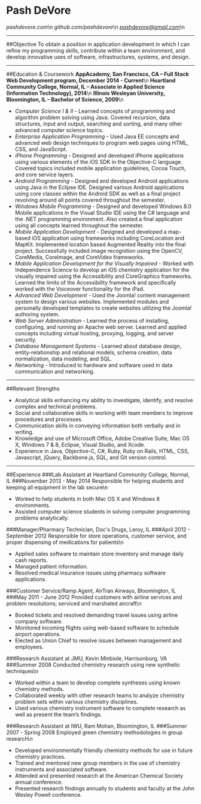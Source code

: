 Pash DeVore
===========
*pashdevore.com*\n
*github.com/pashdevore*\n
*pashdevore@gmail.com*\n

---

##Objective
To obtain a position in application development in which I can refine my programming skills, contribute within a team environment, and develop innovative uses of software, infrastructures, systems, and design.

---

##Education & Coursework
**AppAcademy, San Francisco, CA – Full Stack Web Development program,  December 2014 - Current**\n
**Heartland Community College, Normal, IL – Associate in Applied Science (Information Technology), 2014**\n
**Illinois Wesleyan University, Bloomington, IL – Bachelor of Science, 2009**\n

* _Computer Science I & II_ - Learned concepts of programming and algorithm problem solving using Java. Covered recursion, data structures, input and output, searching and sorting, and many other advanced computer science topics.
* _Enterprise Application Programming_ - Used Java EE concepts and advanced web design techniques to program web pages using HTML, CSS, and JavaScript.
* _iPhone Programming_ - Designed and developed iPhone applications using various elements of the iOS SDK in the Objective-C language. Covered topics included mobile application guidelines, Cocoa Touch, and core service layers.
* _Android Programming_ - Designed and developed Android applications using Java in the Eclipse IDE. Designed various Android applications using core classes within the Android SDK as well as a final project revolving around all points covered throughout the semester.
* _Windows Mobile Programming_ - Designed and developed Windows 8.0 Mobile applications in the Visual Studio IDE using the C# language and the .NET programming environment. Also created a final application using all concepts learned throughout the semester.
* _Mobile Application Development_ - Designed and developed a map-based iOS application using frameworks including CoreLocation and MapKit. Implemented location based Augmented Reality into the final project. Successfully included image recognition using the OpenCV, CoreMedia, CoreImage, and CoreVideo frameworks.
* _Mobile Application Development for the Visually Impaired_ - Worked with Independence Science to develop an iOS chemistry application for the visually impaired using the Accessibility and CoreGraphics frameworks. Learned the limits of the Accessibility framework and specifically worked with the Voiceover functionality for the iPad.
* _Advanced Web Development_ - Used the Joomla! content management system to design various websites. Implemented modules and personally developed templates to create websites utilizing the Joomla! authoring system.
* _Web Server Administration_ - Learned the process of installing, configuring, and running an Apache web server. Learned and applied concepts including virtual hosting, proxying, logging, and server security.
* _Database Management Systems_ - Learned about database design, entity-relationship and relational models, schema creation, data normalization, data modeling, and SQL.
* _Networking_ - Introduced to hardware and software used in data communication and networking.

---

##Relevant Strengths
* Analytical skills enhancing my ability to investigate, identify, and resolve complex and technical problems.
* Social and collaborative skills in working with team members to improve procedures and processes.
* Communication skills in conveying information both verbally and in writing.
* Knowledge and use of Microsoft Office, Adobe Creative Suite, Mac OS X, Windows 7 & 8, Eclipse, Visual Studio, and Xcode.
* Experience in Java, Objective-C, C#, Ruby, Ruby on Rails, HTML, CSS, Javascript, jQuery, Backbone.js, SQL, and Git version control.

---

##Experience
###Lab Assistant at Heartland Community College, Normal, IL
###November 2013 - May 2014
Responsible for helping students and keeping all equipment in the lab secure\n
* Worked to help students in both Mac OS X and Windows 8 environments.
* Assisted computer science students in solving computer programming problems analytically.

###Manager/Pharmacy Technician, Doc's Drugs, Leroy, IL
###April 2012 - September 2012
Responsible for store operations, customer service, and proper dispensing of medications for patients\n
* Applied sales software to maintain store inventory and manage daily cash reports.
* Managed patient information.
* Resolved medical insurance issues using pharmacy software applications.

###Customer Service/Ramp Agent, AirTran Airways, Bloomington, IL
###May 2011 - June 2012
Provided customers with airline services and problem resolutions; serviced and marshaled aircraft\n
* Booked tickets and resolved demanding travel issues using airline company software.
* Monitored incoming flights using web-based software to schedule airport operations.
* Elected as Union Chief to resolve issues between management and employees.

###Research Assistant at JMU, Kevin Minbiole, Harrisonburg, VA
###Summer 2008
Conducted chemistry research using new synthetic techniques\n
* Worked within a team to develop complete syntheses using known chemistry methods.
* Collaborated weekly with other research teams to analyze chemistry problem sets within various chemistry disciplines.
* Used various chemistry instrument software to complete research as well as present the team’s findings.

###Research Assistant at IWU, Ram Mohan, Bloomington, IL
###Summer 2007 - Spring 2008
Employed green chemistry methodologies in group research\n
* Developed environmentally friendly chemistry methods for use in future chemistry practices.
* Trained and mentored new group members in the use of chemistry instruments and associated software.
* Attended and presented research at the American Chemical Society annual conference.
* Presented research findings annually to students and faculty at the John Wesley Powell conference.
